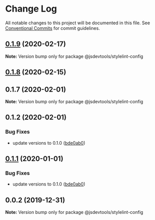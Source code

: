 # Change Log

All notable changes to this project will be documented in this file.
See [Conventional Commits](https://conventionalcommits.org) for commit guidelines.

## [0.1.9](https://github.com/jsdevtools/jsdevtools/compare/@jsdevtools/stylelint-config@0.1.8...@jsdevtools/stylelint-config@0.1.9) (2020-02-17)

**Note:** Version bump only for package @jsdevtools/stylelint-config





## [0.1.8](https://github.com/jsdevtools/monorepo-template/compare/@jsdevtools/stylelint-config@0.1.2...@jsdevtools/stylelint-config@0.1.8) (2020-02-15)



## 0.1.7 (2020-02-01)

**Note:** Version bump only for package @jsdevtools/stylelint-config





## 0.1.2 (2020-02-01)


### Bug Fixes

* update versions to 0.1.0 ([bde0ab0](https://github.com/jsdevtools/monorepo-template/commit/bde0ab0))





## [0.1.1](https://github.com/jsdevtools/monorepo-template/compare/@jsdevtools/stylelint-config@0.0.2...@jsdevtools/stylelint-config@0.1.1) (2020-01-01)


### Bug Fixes

* update versions to 0.1.0 ([bde0ab0](https://github.com/jsdevtools/monorepo-template/commit/bde0ab0b8db2f88f37202a18670c7b86efc40453))





## 0.0.2 (2019-12-31)

**Note:** Version bump only for package @jsdevtools/stylelint-config
